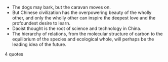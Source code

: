  - The dogs may bark, but the caravan moves on.
 - But Chinese civilization has the overpowering beauty of the wholly other, and only the wholly other can inspire the deepest love and the profoundest desire to learn.
 - Daoist thought is the root of science and technology in China.
 - The hierarchy of relations, from the molecular structure of carbon to the equilibrium of the species and ecological whole, will perhaps be the leading idea of the future.

4 quotes